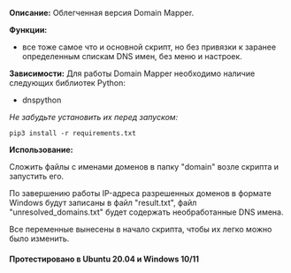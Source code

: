 **Описание:** Облегченная версия Domain Mapper.


**Функции:**
- все тоже самое что и основной скрипт, но без привязки к заранее определенным спискам DNS имен, без меню и настроек.


**Зависимости:** Для работы Domain Mapper необходимо наличие следующих библиотек Python:
- dnspython


*Не забудьте установить их перед запуском:*
```
pip3 install -r requirements.txt
```

**Использование:**


Сложить файлы с именами доменов в папку "domain" возле скрипта и запустить его.


По завершению работы IP-адреса разрешенных доменов в формате Windows будут записаны в файл "result.txt", файл "unresolved_domains.txt"  будет содержать необработанные DNS имена.


Все переменные вынесены в начало скрипта, чтобы их легко можно было изменить.

#### Протестировано в Ubuntu 20.04 и Windows 10/11

